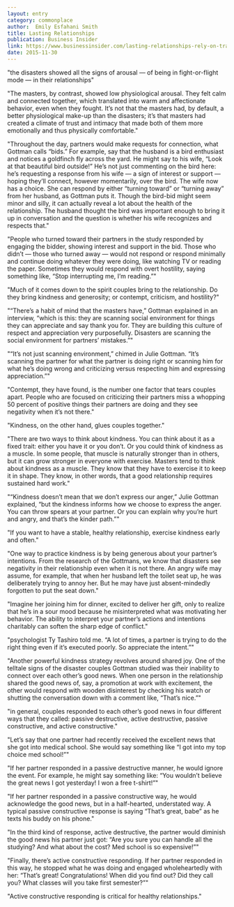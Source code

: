 ```yaml
---
layout: entry
category: commonplace
author:  Emily Esfahani Smith
title: Lasting Relationships
publication: Business Insider
link: https://www.businessinsider.com/lasting-relationships-rely-on-traits-2015-11
date: 2015-11-30
---
```


"the disasters showed all the signs of arousal — of being in fight-or-flight mode — in their relationships"
 
"The masters, by contrast, showed low physiological arousal. They felt calm and connected together, which translated into warm and affectionate behavior, even when they fought. It’s not that the masters had, by default, a better physiological make-up than the disasters; it’s that masters had created a climate of trust and intimacy that made both of them more emotionally and thus physically comfortable."

"Throughout the day, partners would make requests for connection, what Gottman calls “bids.” For example, say that the husband is a bird enthusiast and notices a goldfinch fly across the yard. He might say to his wife, “Look at that beautiful bird outside!” He’s not just commenting on the bird here: he’s requesting a response from his wife — a sign of interest or support — hoping they’ll connect, however momentarily, over the bird. The wife now has a choice. She can respond by either “turning toward” or “turning away” from her husband, as Gottman puts it. Though the bird-bid might seem minor and silly, it can actually reveal a lot about the health of the relationship. The husband thought the bird was important enough to bring it up in conversation and the question is whether his wife recognizes and respects that."

"People who turned toward their partners in the study responded by engaging the bidder, showing interest and support in the bid. Those who didn’t — those who turned away — would not respond or respond minimally and continue doing whatever they were doing, like watching TV or reading the paper. Sometimes they would respond with overt hostility, saying something like, “Stop interrupting me, I’m reading.”"

"Much of it comes down to the spirit couples bring to the relationship. Do they bring kindness and generosity; or contempt, criticism, and hostility?"

"“There’s a habit of mind that the masters have,” Gottman explained in an interview, “which is this: they are scanning social environment for things they can appreciate and say thank you for. They are building this culture of respect and appreciation very purposefully. Disasters are scanning the social environment for partners’ mistakes.”"

"“It’s not just scanning environment,” chimed in Julie Gottman. “It’s scanning the partner for what the partner is doing right or scanning him for what he’s doing wrong and criticizing versus respecting him and expressing appreciation.”"

"Contempt, they have found, is the number one factor that tears couples apart. People who are focused on criticizing their partners miss a whopping 50 percent of positive things their partners are doing and they see negativity when it’s not there."

"Kindness, on the other hand, glues couples together."

"There are two ways to think about kindness. You can think about it as a fixed trait: either you have it or you don’t. Or you could think of kindness as a muscle. In some people, that muscle is naturally stronger than in others, but it can grow stronger in everyone with exercise. Masters tend to think about kindness as a muscle. They know that they have to exercise it to keep it in shape. They know, in other words, that a good relationship requires sustained hard work."

"“Kindness doesn’t mean that we don’t express our anger,” Julie Gottman explained, “but the kindness informs how we choose to express the anger. You can throw spears at your partner. Or you can explain why you’re hurt and angry, and that’s the kinder path.”"

"If you want to have a stable, healthy relationship, exercise kindness early and often."

"One way to practice kindness is by being generous about your partner’s intentions. From the research of the Gottmans, we know that disasters see negativity in their relationship even when it is not there. An angry wife may assume, for example, that when her husband left the toilet seat up, he was deliberately trying to annoy her. But he may have just absent-mindedly forgotten to put the seat down."

"Imagine her joining him for dinner, excited to deliver her gift, only to realize that he’s in a sour mood because he misinterpreted what was motivating her behavior. The ability to interpret your partner’s actions and intentions charitably can soften the sharp edge of conflict."

"psychologist Ty Tashiro told me. “A lot of times, a partner is trying to do the right thing even if it’s executed poorly. So appreciate the intent.”"

"Another powerful kindness strategy revolves around shared joy. One of the telltale signs of the disaster couples Gottman studied was their inability to connect over each other’s good news. When one person in the relationship shared the good news of, say, a promotion at work with excitement, the other would respond with wooden disinterest by checking his watch or shutting the conversation down with a comment like, “That’s nice.”"

"in general, couples responded to each other’s good news in four different ways that they called: passive destructive, active destructive, passive constructive, and active constructive."

"Let’s say that one partner had recently received the excellent news that she got into medical school. She would say something like “I got into my top choice med school!”"

"If her partner responded in a passive destructive manner, he would ignore the event. For example, he might say something like: “You wouldn’t believe the great news I got yesterday! I won a free t-shirt!”"

"If her partner responded in a passive constructive way, he would acknowledge the good news, but in a half-hearted, understated way. A typical passive constructive response is saying “That’s great, babe” as he texts his buddy on his phone."

"In the third kind of response, active destructive, the partner would diminish the good news his partner just got: “Are you sure you can handle all the studying? And what about the cost? Med school is so expensive!”"

"Finally, there’s active constructive responding. If her partner responded in this way, he stopped what he was doing and engaged wholeheartedly with her: “That’s great! Congratulations! When did you find out? Did they call you? What classes will you take first semester?”"

"Active constructive responding is critical for healthy relationships."
